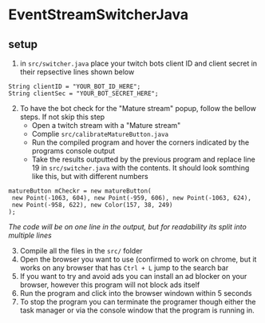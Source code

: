 # EventStreamSwitcherJava

## setup
1. in `src/switcher.java` place your twitch bots client ID and client secret in their repsective lines shown below
```
String clientID = "YOUR_BOT_ID_HERE";
String clientSec = "YOUR_BOT_SECRET_HERE";
```
2. To have the bot check for the "Mature stream" popup, follow the bellow steps. If not skip this step
    + Open a twitch stream with a "Mature stream"
    + Complie `src/calibrateMatureButton.java`
    + Run the compiled program and hover the corners indicated by the programs console output
    + Take the results outputted by the previous program and replace line 19 in `src/switcher.java` with the contents. It should look somthing like this, but with different numbers
 ```
 matureButton mCheckr = new matureButton(
  new Point(-1063, 604), new Point(-959, 606), new Point(-1063, 624),
  new Point(-958, 622), new Color(157, 38, 249)
 );
 ```
 *The code will be on one line in the output, but for readability its split into multiple lines*
 
3. Compile all the files in the `src/` folder
4. Open the browser you want to use (confirmed to work on chrome, but it works on any browser that has `Ctrl + L` jump to the search bar
5. If you want to try and avoid ads you can install an ad blocker on your browser, however this program will not block ads itself
6. Run the program and click into the browser windown within 5 seconds
7. To stop the program you can terminate the programer though either the task manager or via the console window that the program is running in.
